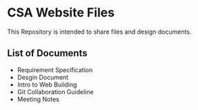 # CSA Website Files
This Repository is intended to share files and design documents. 

## List of Documents
- Requirement Specification
- Desgin Document
- Intro to Web Building
- Git Collaboration Guideline
- Meeting Notes
